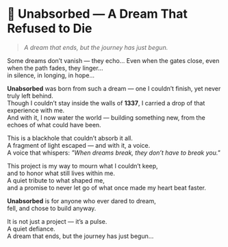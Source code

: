 # 🌌 Unabsorbed — A Dream That Refused to Die

> *A dream that ends, but the journey has just begun.*

Some dreams don’t vanish — they echo...
Even when the gates close, even when the path fades, they linger…  
in silence, in longing, in hope...

**Unabsorbed** was born from such a dream — one I couldn’t finish, yet never truly left behind.  
Though I couldn’t stay inside the walls of **1337**, I carried a drop of that experience with me.  
And with it, I now water the world — building something new, from the echoes of what could have been.

This is a blackhole that couldn’t absorb it all.  
A fragment of light escaped — and with it, a voice.  
A voice that whispers: *"When dreams break, they don’t have to break you."*

This project is my way to mourn what I couldn’t keep,  
and to honor what still lives within me.  
A quiet tribute to what shaped me,  
and a promise to never let go of what once made my heart beat faster.

**Unabsorbed** is for anyone who ever dared to dream,  
fell, and chose to build anyway.

It is not just a project — it’s a pulse.  
A quiet defiance.  
A dream that ends, but the journey has just begun...